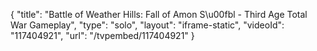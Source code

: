 {
    "title": "Battle of Weather Hills: Fall of Amon S\u00fbl - Third Age Total War Gameplay",
    "type": "solo",
    "layout": "iframe-static",
    "videoId": "117404921",
    "url": "\/tvpembed\/117404921"
}